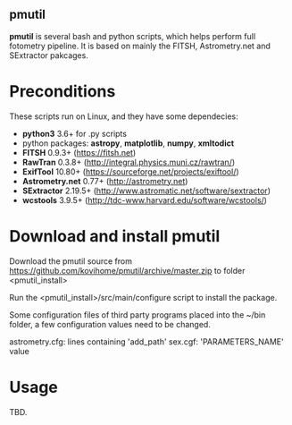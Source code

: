 ## pmutil

**pmutil** is several bash and python scripts, which helps perform full fotometry pipeline. It is based on mainly the FITSH, Astrometry.net and SExtractor pakcages.

# Preconditions

These scripts run on Linux, and they have some dependecies:

- **python3** 3.6+ for .py scripts
- python packages: **astropy**, **matplotlib**, **numpy**, **xmltodict**
- **FITSH** 0.9.3+ (https://fitsh.net)
- **RawTran** 0.3.8+ (http://integral.physics.muni.cz/rawtran/)
- **ExifTool** 10.80+ (https://sourceforge.net/projects/exiftool/)
- **Astrometry.net** 0.77+ (http://astrometry.net)
- **SExtractor** 2.19.5+ (http://www.astromatic.net/software/sextractor)
- **wcstools** 3.9.5+ (http://tdc-www.harvard.edu/software/wcstools/)

# Download and install pmutil

Download the pmutil source from https://github.com/kovihome/pmutil/archive/master.zip to folder <pmutil_install>

Run the <pmutil_install>/src/main/configure script to install the package.

Some configuration files of third party programs placed into the ~/bin folder, a few configuration values need to be changed.

astrometry.cfg: lines containing 'add_path'
sex.cgf: 'PARAMETERS_NAME' value

# Usage

TBD.
